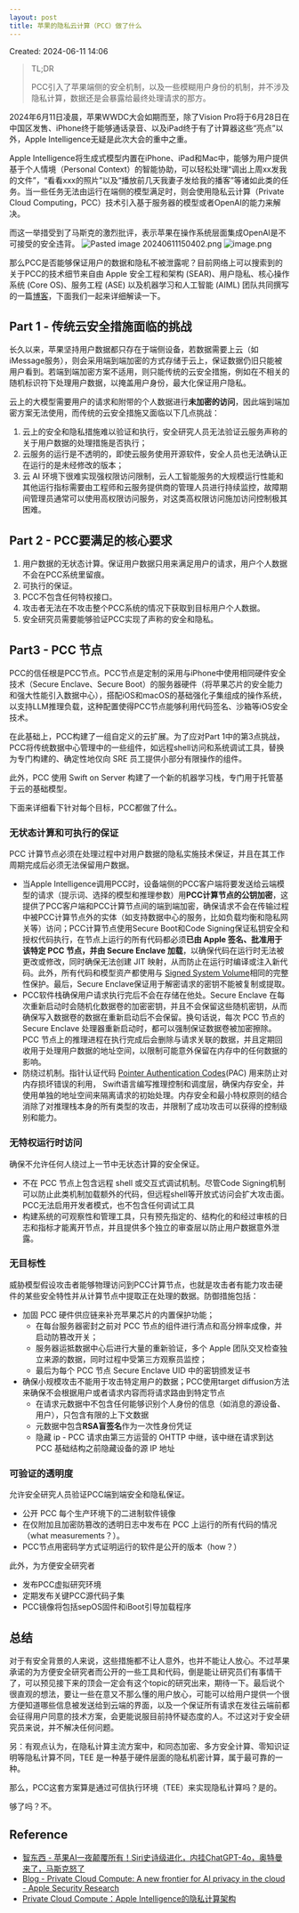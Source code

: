 ```yaml
---
layout: post
title: 苹果的隐私云计算（PCC）做了什么
---
```


Created: 2024-06-11 14:06
> TL;DR
> 
> PCC引入了苹果端侧的安全机制，以及一些模糊用户身份的机制，并不涉及隐私计算，数据还是会暴露给最终处理请求的那方。

2024年6月11日凌晨，苹果WWDC大会如期而至，除了Vision Pro将于6月28日在中国区发售、iPhone终于能够通话录音、以及iPad终于有了计算器这些“亮点”以外，Apple Intelligence无疑是此次大会的重中之重。

Apple Intelligence将生成式模型内置在iPhone、iPad和Mac中，能够为用户提供基于个人情境（Personal Context）的智能协助，可以轻松处理“调出上周xx发我的文件”，“看看xxx的照片”以及“播放前几天我妻子发给我的播客”等诸如此类的任务。当一些任务无法由运行在端侧的模型满足时，则会使用隐私云计算（Private Cloud Computing，PCC）技术引入基于服务器的模型或者OpenAI的能力来解决。

而这一举措受到了马斯克的激烈批评，表示苹果在操作系统层面集成OpenAI是不可接受的安全违背。
![Pasted image 20240611150402.png](https://s2.loli.net/2024/06/13/Dk5inujWVEhC3ZB.png)
![image.png](https://s2.loli.net/2024/06/13/r6f1DinhTdZuIBU.png)

那么PCC是否能够保证用户的数据和隐私不被泄露呢？目前网络上可以搜索到的关于PCC的技术细节来自由 Apple 安全工程和架构 (SEAR)、用户隐私、核心操作系统 (Core OS)、服务工程 (ASE) 以及机器学习和人工智能 (AIML) 团队共同撰写的一篇[博客](https://security.apple.com/blog/private-cloud-compute/)，下面我们一起来详细解读一下。

## Part 1 - 传统云安全措施面临的挑战
长久以来，苹果坚持用户数据都只存在于端侧设备，若数据需要上云（如iMessage服务），则会采用端到端加密的方式存储于云上，保证数据仍旧只能被用户看到。若端到端加密方案不适用，则只能传统的云安全措施，例如在不相关的随机标识符下处理用户数据，以掩盖用户身份，最大化保证用户隐私。

云上的大模型需要用户的请求和附带的个人数据进行**未加密的访问**，因此端到端加密方案无法使用，而传统的云安全措施又面临以下几点挑战：

1. 云上的安全和隐私措施难以验证和执行，安全研究人员无法验证云服务声称的关于用户数据的处理措施是否执行；
2. 云服务的运行是不透明的，即使云服务使用开源软件，安全人员也无法确认正在运行的是未经修改的版本；
3. 云 AI 环境下很难实现强权限访问限制，云人工智能服务的大规模运行性能和其他运行指标需要由工程师和云服务提供商的管理人员进行持续监控，故障期间管理员通常可以使用高权限访问服务，对这类高权限访问施加访问控制极其困难。

## Part 2 - PCC要满足的核心要求
1. 用户数据的无状态计算。保证用户数据只用来满足用户的请求，用户个人数据不会在PCC系统里留痕。
2. 可执行的保证。
3. PCC不包含任何特权接口。
4. 攻击者无法在不攻击整个PCC系统的情况下获取到目标用户个人数据。
5. 安全研究员需要能够验证PCC实现了声称的安全和隐私。

## Part3 - PCC 节点
PCC的信任根是PCC节点。PCC节点是定制的采用与iPhone中使用相同硬件安全技术（Secure Enclave、Secure Boot）的服务器硬件（将苹果芯片的安全能力和强大性能引入数据中心），搭配iOS和macOS的基础强化子集组成的操作系统，以支持LLM推理负载，这种配置使得PCC节点能够利用代码签名、沙箱等iOS安全技术。

在此基础上，PCC构建了一组自定义的云扩展。为了应对Part 1中的第3点挑战，PCC将传统数据中心管理中的一些组件，如远程shell访问和系统调试工具，替换为专门构建的、确定性地仅向 SRE 员工提供小部分有限操作的组件。

此外，PCC 使用 Swift on Server 构建了一个新的机器学习栈，专门用于托管基于云的基础模型。

下面来详细看下针对每个目标，PCC都做了什么。

### 无状态计算和可执行的保证
PCC 计算节点必须在处理过程中对用户数据的隐私实施技术保证，并且在其工作周期完成后必须无法保留用户数据。
- 当Apple Intelligence调用PCC时，设备端侧的PCC客户端将要发送给云端模型的请求（提示词、选择的模型和推理参数）用**PCC计算节点的公钥加密**，这提供了PCC客户端和PCC计算节点间的端到端加密，确保请求不会在传输过程中被PCC计算节点外的实体（如支持数据中心的服务，比如负载均衡和隐私网关等）访问；PCC计算节点使用Secure Boot和Code Signing保证私钥安全和授权代码执行，在节点上运行的所有代码都必须**已由 Apple 签名、批准用于该特定 PCC 节点，并由 Secure Enclave 加载**，以确保代码在运行时无法被更改或修改，同时确保无法创建 JIT 映射，从而防止在运行时编译或注入新代码。此外，所有代码和模型资产都使用与 [Signed System Volume](https://support.apple.com/guide/security/signed-system-volume-security-secd698747c9/web)相同的完整性保护。最后，Secure Enclave保证用于解密请求的密钥不能被复制或提取。
- PCC软件栈确保用户请求执行完后不会在存储在他处。Secure Enclave 在每次重新启动时会随机化数据卷的加密密钥，并且不会保留这些随机密钥，从而确保写入数据卷的数据在重新启动后不会保留。换句话说，每次 PCC 节点的 Secure Enclave 处理器重新启动时，都可以强制保证数据卷被加密擦除。 PCC 节点上的推理进程在执行完成后会删除与请求关联的数据，并且定期回收用于处理用户数据的地址空间，以限制可能意外保留在内存中的任何数据的影响。
- 防绕过机制。指针认证代码 [Pointer Authentication Codes](https://support.apple.com/guide/security/operating-system-integrity-sec8b776536b/1/web/1#sec0167b469d)(PAC) 用来防止对内存损坏错误的利用， Swift语言编写推理控制和调度层，确保内存安全，并使用单独的地址空间来隔离请求的初始处理。内存安全和最小特权原则的结合消除了对推理栈本身的所有类型的攻击，并限制了成功攻击可以获得的控制级别和能力。

### 无特权运行时访问
确保不允许任何人绕过上一节中无状态计算的安全保证。
- 不在 PCC 节点上包含远程 shell 或交互式调试机制。尽管Code Signing机制可以防止此类机制加载额外的代码，但远程shell等开放式访问会扩大攻击面。PCC无法启用开发者模式，也不包含任何调试工具
- 构建系统的可观察性和管理工具，只有预先指定的、结构化的和经过审核的日志和指标才能离开节点，并且提供多个独立的审查层以防止用户数据意外泄露。

### 无目标性
威胁模型假设攻击者能够物理访问到PCC计算节点，也就是攻击者有能力攻击硬件的某些安全特性并从计算节点中提取正在处理的数据。防御措施包括：
- 加固 PCC 硬件供应链来补充苹果芯片的内置保护功能；
	- 在每台服务器密封之前对 PCC 节点的组件进行清点和高分辨率成像，并启动防篡改开关；
	- 服务器运抵数据中心后进行大量的重新验证，多个 Apple 团队交叉检查独立来源的数据，同时过程中受第三方观察员监控；
	- 最后为每个 PCC 节点 Secure Enclave UID 中的密钥颁发证书
- 确保小规模攻击不能用于攻击特定用户的数据；PCC使用target diffusion方法来确保不会根据用户或者请求内容而将请求路由到特定节点
	- 在请求元数据中不包含任何能够识别个人身份的信息（如消息的源设备、用户），只包含有限的上下文数据
	- 元数据中包含**RSA盲签名**作为一次性身份凭证
	- 隐藏 ip - PCC 请求由第三方运营的 OHTTP 中继，该中继在请求到达 PCC 基础结构之前隐藏设备的源 IP 地址

### 可验证的透明度
允许安全研究人员验证PCC端到端安全和隐私保证。
- 公开 PCC 每个生产环境下的二进制软件镜像
- 在仅附加且加密防篡改的透明日志中发布在 PCC 上运行的所有代码的情况（what measurements？）。
- PCC节点用密码学方式证明运行的软件是公开的版本（how？）

此外，为方便安全研究者
- 发布PCC虚拟研究环境
- 定期发布关键PCC源代码子集
- PCC镜像将包括sepOS固件和iBoot引导加载程序

## 总结
对于有安全背景的人来说，这些措施都不让人意外，也并不能让人放心。不过苹果承诺的为方便安全研究者而公开的一些工具和代码，倒是能让研究员们有事情干了，可以预见接下来的顶会一定会有这个topic的研究出来，期待一下。最后说个很直观的想法，要让一些在意又不那么懂的用户放心，可能可以给用户提供一个很方便知道哪些信息被发送给到云端的界面，以及一个保证所有请求在发往云端前都会征得用户同意的技术方案，会更能说服目前持怀疑态度的人。不过这对于安全研究员来说，并不解决任何问题。

另：有观点认为，在隐私计算主流方案中，和同态加密、多方安全计算、零知识证明等隐私计算不同，TEE 是一种基于硬件层面的隐私机密计算，属于最可靠的一种。

那么，PCC这套方案算是通过可信执行环境（TEE）来实现隐私计算吗？是的。

够了吗？不。

## Reference
- [智东西 - 苹果AI一夜颠覆所有！Siri史诗级进化，内挂ChatGPT-4o，奥特曼来了，马斯克怒了](https://mp.weixin.qq.com/s/OswemHVWeqCqTrQGT8cA_g)
- [Blog - Private Cloud Compute: A new frontier for AI privacy in the cloud - Apple Security Research](https://security.apple.com/blog/private-cloud-compute/)
- [Private Cloud Compute：Apple Intelligence的隐私计算架构](https://mp.weixin.qq.com/s/cVYSGPqgZfmAVMR7pfIh4A)